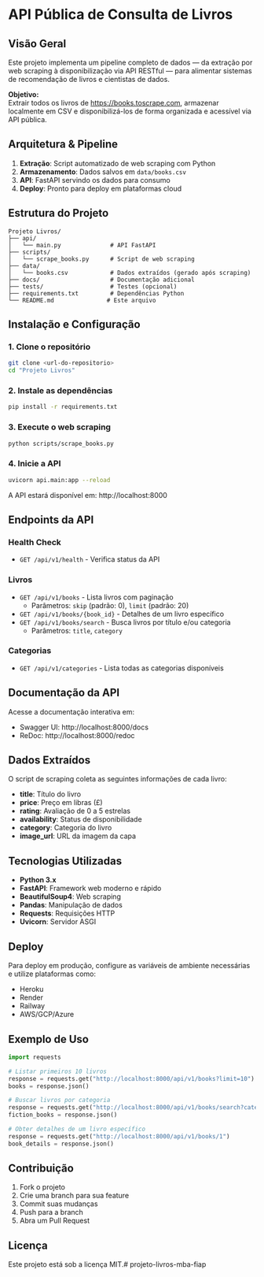 # API Pública de Consulta de Livros

## Visão Geral

Este projeto implementa um pipeline completo de dados — da extração por web scraping à disponibilização via API RESTful — para alimentar sistemas de recomendação de livros e cientistas de dados.

**Objetivo:**  
Extrair todos os livros de https://books.toscrape.com, armazenar localmente em CSV e disponibilizá-los de forma organizada e acessível via API pública.

## Arquitetura & Pipeline

1. **Extração**: Script automatizado de web scraping com Python
2. **Armazenamento**: Dados salvos em `data/books.csv`
3. **API**: FastAPI servindo os dados para consumo
4. **Deploy**: Pronto para deploy em plataformas cloud

## Estrutura do Projeto

```
Projeto Livros/
├── api/
│   └── main.py              # API FastAPI
├── scripts/
│   └── scrape_books.py      # Script de web scraping
├── data/
│   └── books.csv            # Dados extraídos (gerado após scraping)
├── docs/                    # Documentação adicional
├── tests/                   # Testes (opcional)
├── requirements.txt         # Dependências Python
└── README.md               # Este arquivo
```

## Instalação e Configuração

### 1. Clone o repositório
```bash
git clone <url-do-repositorio>
cd "Projeto Livros"
```

### 2. Instale as dependências
```bash
pip install -r requirements.txt
```

### 3. Execute o web scraping
```bash
python scripts/scrape_books.py
```

### 4. Inicie a API
```bash
uvicorn api.main:app --reload
```

A API estará disponível em: http://localhost:8000

## Endpoints da API

### Health Check
- `GET /api/v1/health` - Verifica status da API

### Livros
- `GET /api/v1/books` - Lista livros com paginação
  - Parâmetros: `skip` (padrão: 0), `limit` (padrão: 20)
- `GET /api/v1/books/{book_id}` - Detalhes de um livro específico
- `GET /api/v1/books/search` - Busca livros por título e/ou categoria
  - Parâmetros: `title`, `category`

### Categorias
- `GET /api/v1/categories` - Lista todas as categorias disponíveis

## Documentação da API

Acesse a documentação interativa em:
- Swagger UI: http://localhost:8000/docs
- ReDoc: http://localhost:8000/redoc

## Dados Extraídos

O script de scraping coleta as seguintes informações de cada livro:
- **title**: Título do livro
- **price**: Preço em libras (£)
- **rating**: Avaliação de 0 a 5 estrelas
- **availability**: Status de disponibilidade
- **category**: Categoria do livro
- **image_url**: URL da imagem da capa

## Tecnologias Utilizadas

- **Python 3.x**
- **FastAPI**: Framework web moderno e rápido
- **BeautifulSoup4**: Web scraping
- **Pandas**: Manipulação de dados
- **Requests**: Requisições HTTP
- **Uvicorn**: Servidor ASGI

## Deploy

Para deploy em produção, configure as variáveis de ambiente necessárias e utilize plataformas como:
- Heroku
- Render
- Railway
- AWS/GCP/Azure

## Exemplo de Uso

```python
import requests

# Listar primeiros 10 livros
response = requests.get("http://localhost:8000/api/v1/books?limit=10")
books = response.json()

# Buscar livros por categoria
response = requests.get("http://localhost:8000/api/v1/books/search?category=Fiction")
fiction_books = response.json()

# Obter detalhes de um livro específico
response = requests.get("http://localhost:8000/api/v1/books/1")
book_details = response.json()
```

## Contribuição

1. Fork o projeto
2. Crie uma branch para sua feature
3. Commit suas mudanças
4. Push para a branch
5. Abra um Pull Request

## Licença

Este projeto está sob a licença MIT.# projeto-livros-mba-fiap
